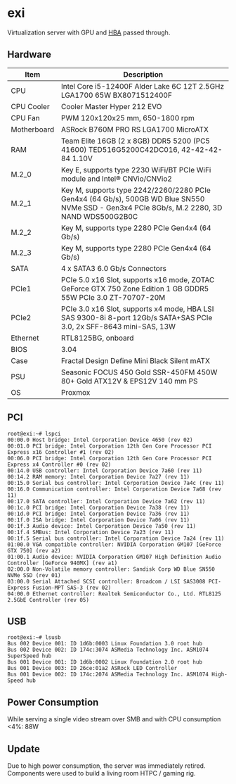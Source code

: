 # exi

Virtualization server with GPU and [HBA](../hba-lsi.md) passed through.

## Hardware

Item|Description
----|----------
CPU|Intel Core i5-12400F Alder Lake 6C 12T 2.5GHz LGA1700 65W BX8071512400F
CPU Cooler|Cooler Master Hyper 212 EVO
CPU Fan|PWM 120x120x25 mm, 650-1800 rpm
Motherboard|ASRock B760M PRO RS LGA1700 MicroATX
RAM|Team Elite 16GB (2 x 8GB) DDR5 5200 (PC5 41600) TED516G5200C42DC016, 42-42-42-84 1.10V
M.2_0|Key E, supports type 2230 WiFi/BT PCIe WiFi module and Intel® CNVio/CNVio2
M.2_1|Key M, supports type 2242/2260/2280 PCIe Gen4x4 (64 Gb/s), 500GB WD Blue SN550 NVMe SSD - Gen3x4 PCIe 8Gb/s, M.2 2280, 3D NAND WDS500G2B0C
M.2_2|Key M, supports type 2280 PCIe Gen4x4 (64 Gb/s)
M.2_3|Key M, supports type 2280 PCIe Gen4x4 (64 Gb/s)
SATA|4 x SATA3 6.0 Gb/s Connectors
PCIe1|PCIe 5.0 x16 Slot, supports x16 mode, ZOTAC GeForce GTX 750 Zone Edition 1 GB GDDR5 55W PCIe 3.0 ZT-70707-20M
PCIe2|PCIe 3.0 x16 Slot, supports x4 mode, HBA LSI SAS 9300-8i 8-port 12Gb/s SATA+SAS PCIe 3.0, 2x SFF-8643 mini-SAS, 13W
Ethernet|RTL8125BG, onboard
BIOS|3.04
Case|Fractal Design Define Mini Black Silent mATX
PSU|Seasonic FOCUS 450 Gold SSR-450FM 450W 80+ Gold ATX12V & EPS12V 140 mm PS
OS|Proxmox

## PCI

```
root@exi:~# lspci
00:00.0 Host bridge: Intel Corporation Device 4650 (rev 02)
00:01.0 PCI bridge: Intel Corporation 12th Gen Core Processor PCI Express x16 Controller #1 (rev 02)
00:06.0 PCI bridge: Intel Corporation 12th Gen Core Processor PCI Express x4 Controller #0 (rev 02)
00:14.0 USB controller: Intel Corporation Device 7a60 (rev 11)
00:14.2 RAM memory: Intel Corporation Device 7a27 (rev 11)
00:15.0 Serial bus controller: Intel Corporation Device 7a4c (rev 11)
00:16.0 Communication controller: Intel Corporation Device 7a68 (rev 11)
00:17.0 SATA controller: Intel Corporation Device 7a62 (rev 11)
00:1c.0 PCI bridge: Intel Corporation Device 7a38 (rev 11)
00:1d.0 PCI bridge: Intel Corporation Device 7a36 (rev 11)
00:1f.0 ISA bridge: Intel Corporation Device 7a06 (rev 11)
00:1f.3 Audio device: Intel Corporation Device 7a50 (rev 11)
00:1f.4 SMBus: Intel Corporation Device 7a23 (rev 11)
00:1f.5 Serial bus controller: Intel Corporation Device 7a24 (rev 11)
01:00.0 VGA compatible controller: NVIDIA Corporation GM107 [GeForce GTX 750] (rev a2)
01:00.1 Audio device: NVIDIA Corporation GM107 High Definition Audio Controller [GeForce 940MX] (rev a1)
02:00.0 Non-Volatile memory controller: Sandisk Corp WD Blue SN550 NVMe SSD (rev 01)
03:00.0 Serial Attached SCSI controller: Broadcom / LSI SAS3008 PCI-Express Fusion-MPT SAS-3 (rev 02)
04:00.0 Ethernet controller: Realtek Semiconductor Co., Ltd. RTL8125 2.5GbE Controller (rev 05)
```

## USB

```
root@exi:~# lsusb
Bus 002 Device 001: ID 1d6b:0003 Linux Foundation 3.0 root hub
Bus 002 Device 002: ID 174c:3074 ASMedia Technology Inc. ASM1074 SuperSpeed hub
Bus 001 Device 001: ID 1d6b:0002 Linux Foundation 2.0 root hub
Bus 001 Device 003: ID 26ce:01a2 ASRock LED Controller
Bus 001 Device 002: ID 174c:2074 ASMedia Technology Inc. ASM1074 High-Speed hub
```

## Power Consumption

While serving a single video stream over SMB and with CPU consumption <4%: 88W

## Update

Due to high power consumption, the server was immediately retired.  Components
were used to build a living room HTPC / gaming rig.
